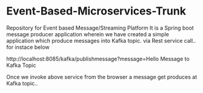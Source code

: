 # Event-Based-Microservices-Trunk
Repository for Event  based Message/Streaming Platform 
It is a Spring boot message producer application wherein we have created a simple application which produce messages into  Kafka topic. via Rest service call.. for instace below

http://localhost:8085/kafka/publishmessage?message=Hello Message to Kafka Topic

Once we invoke above service from the browser a message get produces at Kafka topic..
